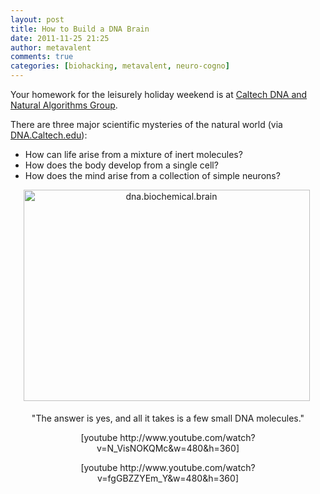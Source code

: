 ```yaml
---
layout: post
title: How to Build a DNA Brain
date: 2011-11-25 21:25
author: metavalent
comments: true
categories: [biohacking, metavalent, neuro-cogno]
---
```

<p>Your homework for the leisurely holiday weekend is at <a href="http://www.dna.caltech.edu/DNAresearch.html" target="_blank">Caltech DNA and Natural Algorithms Group</a>.</p>  
<p>There are three major scientific mysteries of the natural world (via <a href="http://www.dna.caltech.edu/DNAresearch_perspective.html" target="_blank">DNA.Caltech.edu</a>):</p>
<ul>
	<li>How can life arise from a mixture of inert molecules?</li>
	<li>How does the body develop from a single cell?</li>
	<li>How does the mind arise from a collection of simple neurons?</li>
</ul>
<p align="center"><a href="http://www.dna.caltech.edu/DNAresearch.html" target="_blank"><img style="margin:0 5px 5px 0;padding-left:0;padding-right:0;padding-top:0;border-width:0;" border="0" alt="dna.biochemical.brain" src="http://metavalent.files.wordpress.com/2011/11/dna-biochemical-brain_thumb.png "loading="lazy" width="458" height="338" /></a></p>  <p align="center">&quot;The answer is yes, and all it takes is a few small DNA molecules.&quot;</p>  <p align="center">[youtube http://www.youtube.com/watch?v=N_VisNOKQMc&w=480&h=360]</p>  <p align="center">[youtube http://www.youtube.com/watch?v=fgGBZZYEm_Y&w=480&h=360]</p>

